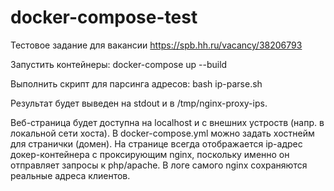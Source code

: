# docker-compose-test
Тестовое задание для вакансии https://spb.hh.ru/vacancy/38206793

Запустить контейнеры:
docker-compose up --build

Выполнить скрипт для парсинга адресов:
bash ip-parse.sh

Результат будет выведен на stdout и в /tmp/nginx-proxy-ips.

Веб-страница будет доступна на localhost и с внешних устроств (напр. в локальной сети хоста).
В docker-compose.yml можно задать хостнейм для странички (домен).
На странице всегда отображается ip-адрес докер-контейнера с проксирующим nginx, поскольку именно он отправляет запросы к php/apache.
В логе самого nginx сохраняются реальные адреса клиентов.

